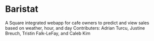 # Baristat
A Square integrated webapp for cafe owners to predict and view sales based on weather, hour, and day
Contributers: Adrian Turcu, Justine Breuch, Tristin Falk-LeFay, and Caleb Kim
